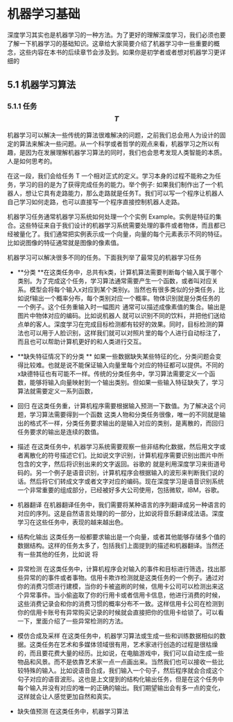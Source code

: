 # 机器学习基础

深度学习其实也是机器学习的一种方法。为了更好的理解深度学习，我们必须也要了解一下机器学习的基础知识。这章给大家简要介绍了机器学习中一些重要的概念，这些内容在本书的后续章节会涉及到。如果你是初学者或者想对机器学习更详细的

## 5.1 机器学习算法

### 5.1.1 任务 $$T$$

机器学习可以解决一些传统的算法很难解决的问题，之前我们总会用人为设计的固定的算法来解决一些问题。从一个科学或者哲学的观点来看，机器学习之所以有趣，是因为在发展理解机器学习算法的同时，我们也会思考发现人类智能的本质。人是如何思考的。

在这一段，我们会给任务 T 一个相对正式的定义。学习本身的过程不能称之为任务，学习的目的是为了获得完成任务的能力。举个例子: 如果我们制作出了一个机器人，想让它具有走路能力，那么走路就是任务T。我们可以写一个程序让机器人自己学习如何走路，也可以直接写一个程序直接控制机器人走路。

机器学习任务通常机器学习系统如何处理一个个实例 Example。实例是特征的集合。这些特征来自于我们设计的机器学习系统需要处理的事件或者物体，而且都已经被量化了。我们通常把实例表示成一个向量，向量的每个元素表示不同的特征。比如说图像的特征通常就是图像的像素值。

机器学习可以解决很多不同的任务。下面我列举了最常见的机器学习任务

* **分类 **在这类任务中，总共有k类，计算机算法需要判断每个输入属于哪个类别。为了完成这个任务，学习算法通常需要产生一个函数，或者叫对应关系。模型会将每个输入x对应到某个类别y。当然也有很多类似的分类任务，比如说f输出一个概率分布，每个类别对应一个概率。物体识别就是分类任务的一个例子。这个任务重输入时一幅图片 通常可以描述成像素值的集合。输出是图片中物体对应的编码。比如说机器人  就可以识别不同的饮料，并把他们送给点单的客人。深度学习在完成目标检测都有较好的效果。同时，目标检测的算法也可以用于人脸识别，这样我们就可以对照片里的每个人进行自动标注了，而且也可以帮助计算机更好的和人类进行交互。
* **缺失特征情况下的分类 ** 如果一些数据缺失某些特征的化，分类问题会变得比较难。也就是说不能保证输入向量里每个对应的特征都可以提供。不同的x缺德特征也有可能不一样。传统的分类任务中，学习算法需要定义一个函数，能够将输入向量映射到一个输出类别。但如果一些输入特征缺失了，学习算法就需要定义一系列函数，
* 回归 在这类任务重，计算机程序需要根据输入预测一下数值。为了解决这个问题，学习算法需要得到一个函数 这类人物和分类任务很像，唯一的不同就是输出的格式不一样，分类任务要求输出的是输入对应的类别，是离散的，而回归任务要求的输出是连续的数值。
* 描述 在这类任务中，机器学习系统需要观察一些非结构化数据，然后用文字或者离散化的符号描述它们。比如说文字识别，计算机程序需要识别出图片中所包含的文字，然后将识别出来的文字返回。谷歌的 就是利用深度学习来街道号码的。另一个例子是语音识别，计算机程序会根据输入的波形来判断我们说的话。然后将它们转成文字或者文字对应的编码。现在深度学习是语音识别系统一个非常重要的组成部分，已经被好多大公司使用，包括微软，IBM，谷歌。
* 机器翻译 在机器翻译任务中，我们需要将某种语言的序列翻译成另一种语言的对应的序列。这是自然语言处理的的一部分，比如说将音乐翻译成法语。深度学习在这些任务中，表现的越来越出色。
* 结构化输出 这类任务一般都要求输出是一个向量，或者其他能够存储多个值的数据结构。这样的任务太多了，包括我们上面提到的描述和机器翻译。当然还有一些其他的任务，比如说 将
* 异常检测 在这类任务中，计算机程序会对输入的事件和目标进行筛选，找出那些异常的的事件或者事物。信用卡欺诈检测就是这类任务的一个例子。通过对你的消费习惯进行建模，当你的卡被盗刷的时候，信用卡公司可以检测出来这个异常事件。当小偷盗取了你的行用卡或者信用卡信息，他进行消费的时候，这些消费记录会和你的消费习惯的概率分布不一致。这样信用卡公司在检测到你的信用卡账号有异常购买记录的时候就会直接把你的信用卡给锁了。可以看一下，里面介绍了一些异常检测的方法。

* 模仿合成及采样 在这类任务中，机器学习算法或生成一些和训练数据相似的数据。这类任务在艺术和多媒体领域很有用，艺术家进行创造的过程是很枯燥的，而且要花费大量的经历。比如说，在电脑游戏中，我们可以自动生成一些物品和风景。而不是依靠艺术家一点一点画出来。当然我们也可以接收一些比较特殊的输入。比如说语音合成，我们输入一个句子，然后程序就会合成这个句子对应的语音波形。这也是上文提到的结构化输出任务，但是在这个任务中每个输入并没有对应的唯一的正确的输出。我们期望输出会有多一点的变化，这样就会让人感觉更加自然和真实。
* 缺失值预测 在这类任务中，机器学习算法


